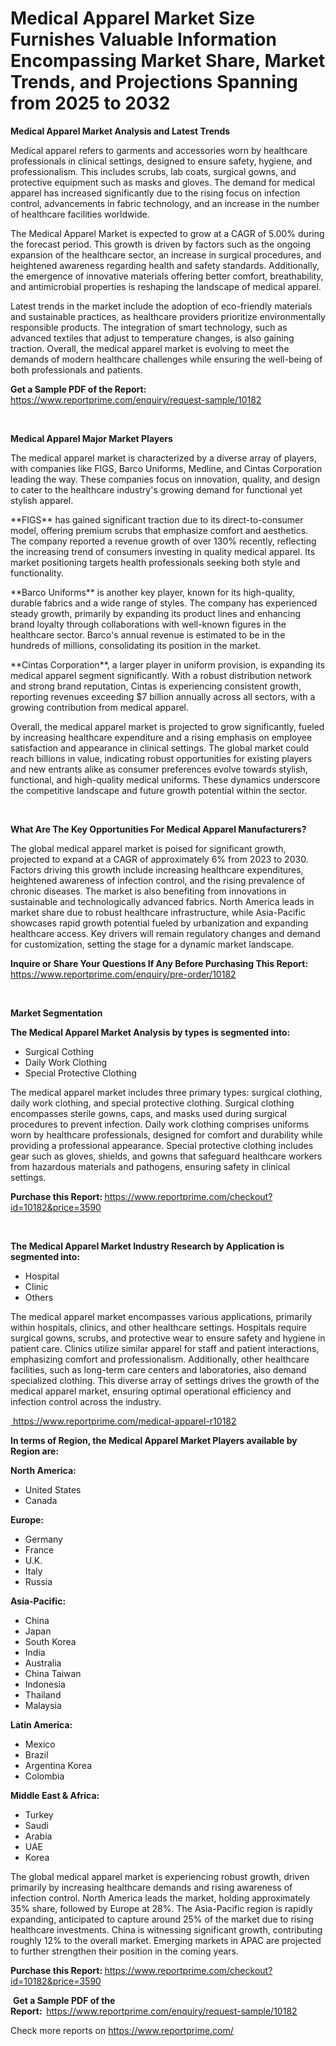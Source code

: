 <p><h1>Medical Apparel Market Size Furnishes Valuable Information Encompassing Market Share, Market Trends, and Projections Spanning from 2025 to 2032</h1></p><p><strong>Medical Apparel Market Analysis and Latest Trends</strong></p>
<p><p>Medical apparel refers to garments and accessories worn by healthcare professionals in clinical settings, designed to ensure safety, hygiene, and professionalism. This includes scrubs, lab coats, surgical gowns, and protective equipment such as masks and gloves. The demand for medical apparel has increased significantly due to the rising focus on infection control, advancements in fabric technology, and an increase in the number of healthcare facilities worldwide.</p><p>The Medical Apparel Market is expected to grow at a CAGR of 5.00% during the forecast period. This growth is driven by factors such as the ongoing expansion of the healthcare sector, an increase in surgical procedures, and heightened awareness regarding health and safety standards. Additionally, the emergence of innovative materials offering better comfort, breathability, and antimicrobial properties is reshaping the landscape of medical apparel.</p><p>Latest trends in the market include the adoption of eco-friendly materials and sustainable practices, as healthcare providers prioritize environmentally responsible products. The integration of smart technology, such as advanced textiles that adjust to temperature changes, is also gaining traction. Overall, the medical apparel market is evolving to meet the demands of modern healthcare challenges while ensuring the well-being of both professionals and patients.</p></p>
<p><strong>Get a Sample PDF of the Report:&nbsp;</strong> <a href="https://www.reportprime.com/enquiry/request-sample/10182?utm_campaign=2996&utm_medium=2&utm_source=Github&utm_content=ia&utm_term=20032025&utm_id=medical-apparel">https://www.reportprime.com/enquiry/request-sample/10182</a></p>
<p>&nbsp;</p>
<p><strong>Medical Apparel Major Market Players</strong></p>
<p><p>The medical apparel market is characterized by a diverse array of players, with companies like FIGS, Barco Uniforms, Medline, and Cintas Corporation leading the way. These companies focus on innovation, quality, and design to cater to the healthcare industry's growing demand for functional yet stylish apparel.</p><p>**FIGS** has gained significant traction due to its direct-to-consumer model, offering premium scrubs that emphasize comfort and aesthetics. The company reported a revenue growth of over 130% recently, reflecting the increasing trend of consumers investing in quality medical apparel. Its market positioning targets health professionals seeking both style and functionality.</p><p>**Barco Uniforms** is another key player, known for its high-quality, durable fabrics and a wide range of styles. The company has experienced steady growth, primarily by expanding its product lines and enhancing brand loyalty through collaborations with well-known figures in the healthcare sector. Barco's annual revenue is estimated to be in the hundreds of millions, consolidating its position in the market.</p><p>**Cintas Corporation**, a larger player in uniform provision, is expanding its medical apparel segment significantly. With a robust distribution network and strong brand reputation, Cintas is experiencing consistent growth, reporting revenues exceeding $7 billion annually across all sectors, with a growing contribution from medical apparel.</p><p>Overall, the medical apparel market is projected to grow significantly, fueled by increasing healthcare expenditure and a rising emphasis on employee satisfaction and appearance in clinical settings. The global market could reach billions in value, indicating robust opportunities for existing players and new entrants alike as consumer preferences evolve towards stylish, functional, and high-quality medical uniforms. These dynamics underscore the competitive landscape and future growth potential within the sector.</p></p>
<p>&nbsp;</p>
<p><strong>What Are The Key Opportunities For Medical Apparel Manufacturers?</strong></p>
<p><p>The global medical apparel market is poised for significant growth, projected to expand at a CAGR of approximately 6% from 2023 to 2030. Factors driving this growth include increasing healthcare expenditures, heightened awareness of infection control, and the rising prevalence of chronic diseases. The market is also benefiting from innovations in sustainable and technologically advanced fabrics. North America leads in market share due to robust healthcare infrastructure, while Asia-Pacific showcases rapid growth potential fueled by urbanization and expanding healthcare access. Key drivers will remain regulatory changes and demand for customization, setting the stage for a dynamic market landscape.</p></p>
<p><strong>Inquire or Share Your Questions If Any Before Purchasing This Report:</strong> <a href="https://www.reportprime.com/enquiry/pre-order/10182?utm_campaign=2996&utm_medium=2&utm_source=Github&utm_content=ia&utm_term=20032025&utm_id=medical-apparel">https://www.reportprime.com/enquiry/pre-order/10182</a></p>
<p>&nbsp;</p>
<p><strong>Market Segmentation</strong></p>
<p><strong>The Medical Apparel Market Analysis by types is segmented into:</strong></p>
<p><ul><li>Surgical Cothing</li><li>Daily Work Clothing</li><li>Special Protective Clothing</li></ul></p>
<p><p>The medical apparel market includes three primary types: surgical clothing, daily work clothing, and special protective clothing. Surgical clothing encompasses sterile gowns, caps, and masks used during surgical procedures to prevent infection. Daily work clothing comprises uniforms worn by healthcare professionals, designed for comfort and durability while providing a professional appearance. Special protective clothing includes gear such as gloves, shields, and gowns that safeguard healthcare workers from hazardous materials and pathogens, ensuring safety in clinical settings.</p></p>
<p><strong>Purchase this Report:&nbsp;</strong><a href="https://www.reportprime.com/checkout?id=10182&price=3590&utm_campaign=2996&utm_medium=2&utm_source=Github&utm_content=ia&utm_term=20032025&utm_id=medical-apparel">https://www.reportprime.com/checkout?id=10182&price=3590</a></p>
<p>&nbsp;</p>
<p><strong>The Medical Apparel Market Industry Research by Application is segmented into:</strong></p>
<p><ul><li>Hospital</li><li>Clinic</li><li>Others</li></ul></p>
<p><p>The medical apparel market encompasses various applications, primarily within hospitals, clinics, and other healthcare settings. Hospitals require surgical gowns, scrubs, and protective wear to ensure safety and hygiene in patient care. Clinics utilize similar apparel for staff and patient interactions, emphasizing comfort and professionalism. Additionally, other healthcare facilities, such as long-term care centers and laboratories, also demand specialized clothing. This diverse array of settings drives the growth of the medical apparel market, ensuring optimal operational efficiency and infection control across the industry.</p></p>
<p><a href="https://www.reportprime.com/medical-apparel-r10182?utm_campaign=2996&utm_medium=2&utm_source=Github&utm_content=ia&utm_term=20032025&utm_id=medical-apparel">&nbsp;https://www.reportprime.com/medical-apparel-r10182</a></p>
<p><strong>In terms of Region, the Medical Apparel Market Players available by Region are:</strong></p>
<p>
    <p> <strong> North America: </strong>
        <ul>
            <li>United States</li>
            <li>Canada</li>
        </ul>
        </p> 
    <p> <strong> Europe: </strong>
        <ul>
            <li>Germany</li>
            <li>France</li>
            <li>U.K.</li>
            <li>Italy</li>
            <li>Russia</li>
        </ul>
        </p> 
    <p> <strong> Asia-Pacific: </strong>
        <ul>
            <li>China</li>
            <li>Japan</li>
            <li>South Korea</li>
            <li>India</li>
            <li>Australia</li>
            <li>China Taiwan</li>
            <li>Indonesia</li>
            <li>Thailand</li>
            <li>Malaysia</li>
        </ul>
        </p> 
    <p> <strong> Latin America: </strong>
        <ul>
            <li>Mexico</li>
            <li>Brazil</li>
            <li>Argentina Korea</li>
            <li>Colombia</li>
        </ul>
        </p> 
    <p> <strong> Middle East & Africa: </strong>
        <ul>
            <li>Turkey</li>
            <li>Saudi</li>
            <li>Arabia</li>
            <li>UAE</li>
            <li>Korea</li>
        </ul>
    </p>
    </p>
<p><p>The global medical apparel market is experiencing robust growth, driven primarily by increasing healthcare demands and rising awareness of infection control. North America leads the market, holding approximately 35% share, followed by Europe at 28%. The Asia-Pacific region is rapidly expanding, anticipated to capture around 25% of the market due to rising healthcare investments. China is witnessing significant growth, contributing roughly 12% to the overall market. Emerging markets in APAC are projected to further strengthen their position in the coming years.</p></p>
<p><strong>Purchase this Report: </strong><a href="https://www.reportprime.com/checkout?id=10182&price=3590&utm_campaign=2996&utm_medium=2&utm_source=Github&utm_content=ia&utm_term=20032025&utm_id=medical-apparel">https://www.reportprime.com/checkout?id=10182&price=3590</a></p>
<p>&nbsp;<strong>Get a Sample PDF of the Report:&nbsp;&nbsp;</strong><a href="https://www.reportprime.com/enquiry/request-sample/10182?utm_campaign=2996&utm_medium=2&utm_source=Github&utm_content=ia&utm_term=20032025&utm_id=medical-apparel">https://www.reportprime.com/enquiry/request-sample/10182</a></p>
<p><strong></strong></p>
<p>Check more reports on <a href="https://www.reportprime.com/?utm_campaign=2996&utm_medium=2&utm_source=Github&utm_content=ia&utm_term=20032025&utm_id=medical-apparel">https://www.reportprime.com/</a></p>